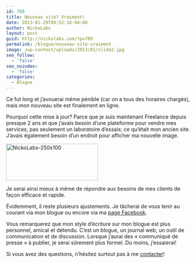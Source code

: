 ```yaml
---
id: 789
title: Nouveau site? Vraiment!
date: 2013-01-29T09:52:16-04:00
author: NickoLabs
layout: post
guid: http://nickolabs.com/?p=789
permalink: /blogue/nouveau-site-vraiment
image: /wp-content/uploads/2013/01/slide2.jpg
seo_follow:
  - 'false'
seo_noindex:
  - 'false'
categories:
  - Blogue
---
```

Ce fut long et j&rsquo;avouerai même pénible (car on a tous des horaires chargés), mais mon nouveau site est finalement en ligne.

Pourquoi cette mise à jour? Parce que je suis maintenant Freelance depuis presque 2 ans et que j&rsquo;avais besoin d&rsquo;une plateforme pour vendre mes services, pas seulement un laboratoire d’essais; ce qu&rsquo;était mon ancien site. J&rsquo;avais également besoin d&rsquo;un endroit pour afficher ma nouvelle image.

<img class="alignnone size-full wp-image-670" src="https://nickolabs.com/wp-content/uploads/2011/05/NickoLabs-250x100.png" alt="NickoLabs-250x100" width="250" height="100" />

Je serai ainsi mieux à même de répondre aux besoins de mes clients de façon efficace et rapide.

Évidemment, il reste plusieurs ajustements. Je tâcherai de vous tenir au courant via mon blogue ou encore via ma <a href="https://www.facebook.com/pages/NickoLabs/228774993843345" target="_blank" rel="noopener noreferrer">page Facebook</a>.

Vous remarquerez que mon style d&rsquo;écriture sur mon blogue est plus personnel, amical et détendu. C&rsquo;est un blogue, un journal web, un outil de communication et de discussion. Lorsque j&rsquo;aurai des « communiqué de presse » à publier, je serai sûrement plus formel. Du moins, j&rsquo;essaierai!

Si vous avez des questions, n&rsquo;hésitez surtout pas à me <a title="Demande d’information ou de devis" href="https://nickolabs.com/contact" target="_blank" rel="noopener noreferrer">contacter</a>!
